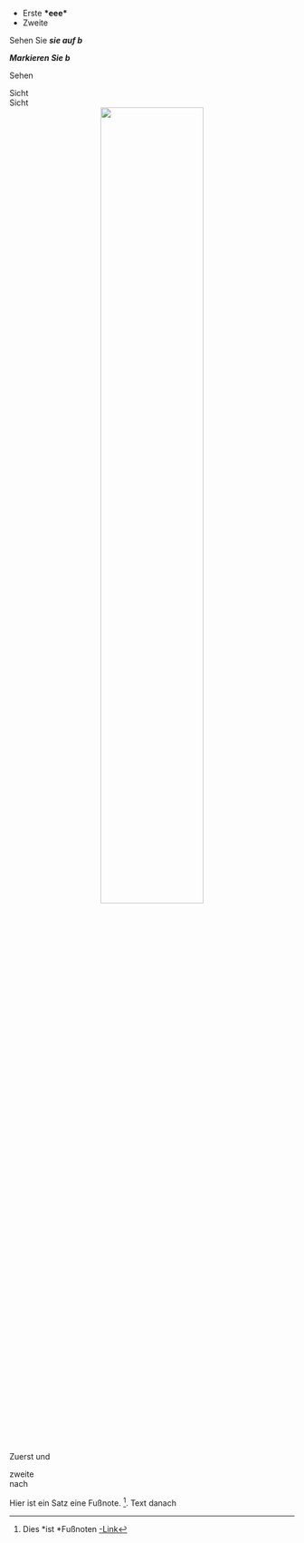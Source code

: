 <ul>
  <li>Erste <b attr="attr">*eee*</b>
</li>
  <li>Zweite</li>
</ul>

Sehen Sie <b><em>sie auf b</em></b>

<b><em>Markieren Sie b</em> </b>

Sehen

<div>Sicht </div>

<div>Sicht </div>

<div align="center">   <img src="https://tensorflow.org/images/SIGAddons.png" width="60%"><br><br> </div>

Zuerst und<main attr="attr"> zweite</main> nach

Hier ist ein Satz eine Fußnote. [^2]. Text danach

[^2]: Dies *ist *Fußnoten [-Link](google.com)


